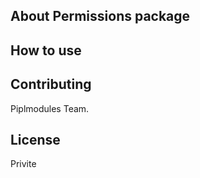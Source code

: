 ## About Permissions package


## How to use


## Contributing

Piplmodules Team.


## License

Privite